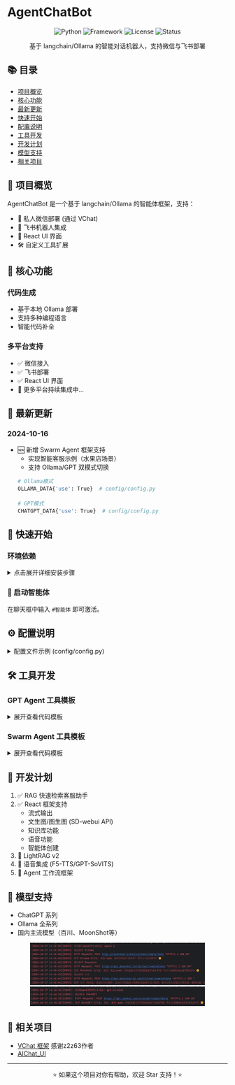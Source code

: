 # AgentChatBot

<div align="center">

![Python](https://img.shields.io/badge/python-3.10-blue)
![Framework](https://img.shields.io/badge/framework-langchain-orange)
![License](https://img.shields.io/badge/license-MIT-green)
![Status](https://img.shields.io/badge/status-active-success)

基于 langchain/Ollama 的智能对话机器人，支持微信与飞书部署
</div>

## 📚 目录

- [项目概览](#-项目概览)
- [核心功能](#-核心功能)
- [最新更新](#-最新更新)
- [快速开始](#-快速开始)
- [配置说明](#-配置说明)
- [工具开发](#-工具开发)
- [开发计划](#-开发计划)
- [模型支持](#-模型支持)
- [相关项目](#-相关项目)

## 🌟 项目概览

AgentChatBot 是一个基于 langchain/Ollama 的智能体框架，支持：
- 🤖 私人微信部署 (通过 VChat)
- 💼 飞书机器人集成
- 🎨 React UI 界面
- 🛠 自定义工具扩展

## 🚀 核心功能

### 代码生成
- 基于本地 Ollama 部署
- 支持多种编程语言
- 智能代码补全

### 多平台支持
- ✅ 微信接入
- ✅ 飞书部署
- ✅ React UI 界面
- 🔧 更多平台持续集成中...

## 📢 最新更新

### 2024-10-16
- 🆕 新增 Swarm Agent 框架支持
  - 实现智能客服示例（水果店场景）
  - 支持 Ollama/GPT 双模式切换
  ```bash
  # Ollama模式
  OLLAMA_DATA{'use': True}  # config/config.py
  
  # GPT模式
  CHATGPT_DATA{'use': True}  # config/config.py
  ```

## 🚀 快速开始

### 环境依赖

<details>
<summary>点击展开详细安装步骤</summary>

1. **基础环境**
   - [Redis 安装教程](https://blog.csdn.net/weixin_43883917/article/details/114632709)
   - [MySQL 安装教程](https://blog.csdn.net/weixin_41330897/article/details/142899070)
   - [Ollama 安装教程](https://blog.csdn.net/qq_40999403/article/details/139320266)
   - [Anaconda 安装教程](https://blog.csdn.net/weixin_45525272/article/details/129265214)

2. **项目安装**
```bash
# 克隆项目
git clone https://github.com/panxingfeng/agent_chat_wechat.git
cd agent_chat_wechat

# 创建环境
conda create --name agent_wechat python=3.10
conda activate agent_wechat

# 安装依赖
pip install -r requirements.txt -i https://pypi.tuna.tsinghua.edu.cn/simple/
pip install aiohttp pytz vchat langchain_openai transformers -i https://pypi.tuna.tsinghua.edu.cn/simple/
pip install mysql-connector-python langchain pillow aiofiles -i https://pypi.tuna.tsinghua.edu.cn/simple/
pip install git+https://github.com/openai/swarm.git

# 启动项目
python main.py
```
</details>

### 🤖 启动智能体
在聊天框中输入 `#智能体` 即可激活。

## ⚙️ 配置说明

<details>
<summary>配置文件示例 (config/config.py)</summary>

```python
CHATGPT_DATA = {
    'use': False,
    'model': 'gpt-4o-mini',
    'key': '',
    'url': 'https://api.openai.com/v1',
    'temperature': 0.7,
}

OLLAMA_DATA = {
    'use': True,
    'model': 'qwen2.5',
    'key': 'EMPTY',
    'api_url': 'http://localhost:11434/v1/'
}

# 更多配置选项...
```
</details>

## 🛠 工具开发

### GPT Agent 工具模板
<details>
<summary>展开查看代码模板</summary>

```python
class CodeGenAPIWrapper(BaseModel):
    base_url: ClassVar[str] = "http://localhost:11434/api/chat"
    content_role: ClassVar[str] = CODE_BOT_PROMPT_DATA.get("description")
    model: ClassVar[str] = OLLAMA_DATA.get("code_model") #可以使用其他的本地模型，自行修改

    def run(self, query: str, model_name: str) -> str:
        logging.info(f"使用模型 {model_name} 处理用户请求: {query}")
        data = {
            "model": model_name,
            "messages": [{"role": "user", "content": self.content_role + query}],
            "stream": False,
        }
        response = requests.post(self.base_url, json=data)
        response.raise_for_status()

        try:
            result = response.json()
            return result.get("message", {}).get("content", "无法生成代码，请检查输入。")
        except requests.exceptions.JSONDecodeError as e:
            return f"解析 JSON 时出错: {e}"

    def generate_code(self, query: str) -> str:
        try:
            result = self.run(query, self.model)
            if "无法生成代码" not in result:
                return result
        except Exception as e:
            logging.error(f"生成代码时出错: {e}")
        return "代码生成失败，请稍后再试。"

code_generator = CodeGenAPIWrapper()

@tool
def code_gen(query: str) -> str:
    """代码生成工具：根据用户描述生成相应的代码实现。"""
    return code_generator.generate_code(query)

# 返回工具信息
def register_tool():
    tool_func = code_gen  # 工具函数
    tool_func.__name__ = "code_gen"
    return {
        "name": "code_gen",
        "agent_tool": tool_func,
        "description": "代码生成工具"
    }
```
</details>

### Swarm Agent 工具模板
<details>
<summary>展开查看代码模板</summary>

```python
def code_gen(query: str, code_type: str) -> str:
    """代码生成工具：根据用户描述生成相应的代码实现。"""
    client = OllamaClient()
    print("使用代码生成工具")
    prompt = CODE_BOT_PROMPT_DATA.get("description").format(code_type=code_type)
    messages = [
        {"role": "system", "content": prompt},
        {"role": "user", "content": query}
    ]

    response = client.invoke(messages, model=OLLAMA_DATA.get("code_model"))
    return response

在swarm_agent_bot.py中增加工具的智能体
    self.code_agent = Agent(
    name="Code Agent",
    instructions=CODE_BOT_PROMPT_DATA.get("description"),
    function=[code_gen],
    model=OLLAMA_DATA.get("model")
    )

在主智能体中增加一个跳转的方法：
self.agent = Agent(
    name="Bot Agent",
    instructions=self.instructions,
    functions=[self.transfer_to_code],  # 任务转发
    model=OLLAMA_DATA.get("model")
    )

#跳转code智能体
def transfer_to_code(self, query, code_type):
    print(f"使用的代码语言 {code_type} ,问题是 {query}")
    return self.code_agent
```
</details>

## 📅 开发计划

1. ✅ RAG 快速检索客服助手
2. ✅ React 框架支持
   - 流式输出
   - 文生图/图生图 (SD-webui API)
   - 知识库功能
   - 语音功能
   - 智能体创建
3. 🚧 LightRAG v2
4. 🚧 语音集成 (F5-TTS/GPT-SoVITS) 
5. 🚧 Agent 工作流框架

## 🤖 模型支持

- ChatGPT 系列
- Ollama 全系列
- 国内主流模型（百川、MoonShot等）

<div align="center">
<img src="./images/img4.png" width="400" />
<img src="./images/img5.png" width="400" />
</div>

## 🔗 相关项目

- [VChat 框架](https://github.com/z2z63/VChat) 感谢z2z63作者
- [AIChat_UI](https://github.com/panxingfeng/AIChat_UI)

---

<div align="center">
⭐️ 如果这个项目对你有帮助，欢迎 Star 支持！⭐️
</div>
